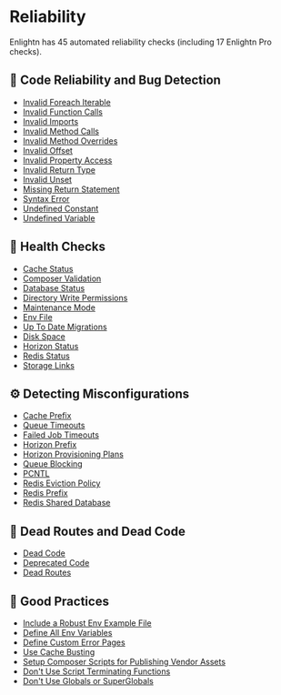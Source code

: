 # Reliability

Enlightn has 45 automated reliability checks (including 17 Enlightn Pro checks).

## 🧐 Code Reliability and Bug Detection

- [Invalid Foreach Iterable](foreach-iterable-analyzer.html)
- [Invalid Function Calls](invalid-function-call-analyzer.html)
- [Invalid Imports](invalid-import-analyzer.html)
- [Invalid Method Calls](invalid-method-call-analyzer.html)
- [Invalid Method Overrides](invalid-method-override-analyzer.html)
- [Invalid Offset](invalid-offset-analyzer.html)
- [Invalid Property Access](invalid-property-access-analyzer.html)
- [Invalid Return Type](invalid-return-type-analyzer.html)
- [Invalid Unset](unset-analyzer.html)
- [Missing Return Statement](missing-return-statement-analyzer.html)
- [Syntax Error](syntax-error-analyzer.html)
- [Undefined Constant](undefined-constant-analyzer.html)
- [Undefined Variable](undefined-variable-analyzer.html)

## :muscle: Health Checks

- [Cache Status](cache-status-analyzer.html)
- [Composer Validation](composer-validation-analyzer.html)
- [Database Status](database-status-analyzer.html)
- [Directory Write Permissions](directory-write-permissions-analyzer.html)
- [Maintenance Mode](maintenance-mode-analyzer.html)
- [Env File](env-file-analyzer.html)
- [Up To Date Migrations](up-to-date-migrations-analyzer.html)
- [Disk Space](disk-space-analyzer.html) <Badge text="PRO" type="tip"/>
- [Horizon Status](horizon-status-analyzer.html) <Badge text="PRO" type="tip"/>
- [Redis Status](redis-status-analyzer.html) <Badge text="PRO" type="tip"/>
- [Storage Links](storage-link-analyzer.html) <Badge text="PRO" type="tip"/>

## :gear: Detecting Misconfigurations

- [Cache Prefix](cache-prefix-analyzer.html)
- [Queue Timeouts](queue-timeout-analyzer.html)
- [Failed Job Timeouts](failed-job-timeout-analyzer.html) <Badge text="PRO" type="tip"/>
- [Horizon Prefix](horizon-prefix-analyzer.html) <Badge text="PRO" type="tip"/>
- [Horizon Provisioning Plans](horizon-provisioning-plan-analyzer.html) <Badge text="PRO" type="tip"/>
- [Queue Blocking](queue-blocking-analyzer.html) <Badge text="PRO" type="tip"/>
- [PCNTL](pcntl-analyzer.html) <Badge text="PRO" type="tip"/>
- [Redis Eviction Policy](redis-eviction-policy-analyzer.html) <Badge text="PRO" type="tip"/>
- [Redis Prefix](redis-prefix-analyzer.html) <Badge text="PRO" type="tip"/>
- [Redis Shared Database](redis-shared-database-analyzer.html) <Badge text="PRO" type="tip"/>

## :ghost: Dead Routes and Dead Code

- [Dead Code](dead-code-analyzer.html)
- [Deprecated Code](deprecated-code-analyzer.html)
- [Dead Routes](dead-route-analyzer.html) <Badge text="PRO" type="tip"/>

## :medal_sports: Good Practices

- [Include a Robust Env Example File](env-example-analyzer.html)
- [Define All Env Variables](env-variable-analyzer.html)
- [Define Custom Error Pages](custom-error-page-analyzer.html)
- [Use Cache Busting](cache-busting-analyzer.html) <Badge text="PRO" type="tip"/>
- [Setup Composer Scripts for Publishing Vendor Assets](composer-package-publish-analyzer.html) <Badge text="PRO" type="tip"/>
- [Don't Use Script Terminating Functions](script-terminating-function-analyzer.html) <Badge text="PRO" type="tip"/>
- [Don't Use Globals or SuperGlobals](global-variable-analyzer.html) <Badge text="PRO" type="tip"/>